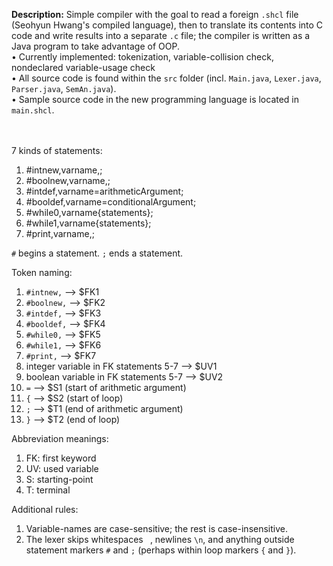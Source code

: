 <b>Description:</b> Simple compiler with the goal to read a foreign `.shcl` file (Seohyun Hwang's compiled language), then to translate its contents into C code and write results into a separate `.c` file; the compiler is written as a Java program to take advantage of OOP.<br>
• Currently implemented: tokenization, variable-collision check, nondeclared variable-usage check<br>
• All source code is found within the `src` folder (incl. `Main.java`, `Lexer.java`, `Parser.java`, `SemAn.java`).<br>
• Sample source code in the new programming language is located in `main.shcl`.<br>
<br><br>

7 kinds of statements:
1. #intnew,varname,;
2. #boolnew,varname,;
3. #intdef,varname=arithmeticArgument;
4. #booldef,varname=conditionalArgument;
5. #while0,varname{statements};
6. #while1,varname{statements};
7. #print,varname,;

`#` begins a statement.
`;` ends a statement.

Token naming:
1. `#intnew,` --> $FK1
2. `#boolnew,` --> $FK2
3. `#intdef,` --> $FK3
4. `#booldef,` --> $FK4
5. `#while0,` --> $FK5
6. `#while1,` --> $FK6
7. `#print,` --> $FK7
8. integer variable in FK statements 5-7 --> $UV1
9. boolean variable in FK statements 5-7 --> $UV2
10. `=` --> $S1 (start of arithmetic argument)
11. `{` --> $S2 (start of loop)
12. `;` --> $T1 (end of arithmetic argument)
13. `}` --> $T2 (end of loop)

Abbreviation meanings:
1. FK: first keyword
2. UV: used variable
3. S: starting-point
4. T: terminal

Additional rules: 
1. Variable-names are case-sensitive; the rest is case-insensitive.
2. The lexer skips whitespaces ` `, newlines `\n`, and anything outside statement markers `#` and `;` (perhaps within loop markers `{` and `}`).
